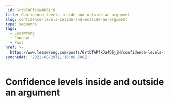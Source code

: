 ```yaml
---
_id: GrtbTAPfkJa4D6jjH
title: Confidence levels inside and outside an argument
slug: confidence-levels-inside-and-outside-an-argument
type: sequence
tags:
  - LessWrong
  - Concept
  - Post
href: >-
  https://www.lesswrong.com/posts/GrtbTAPfkJa4D6jjH/confidence-levels-inside-and-outside-an-argument
synchedAt: '2022-08-29T11:16:08.506Z'
---
```

# Confidence levels inside and outside an argument

